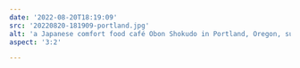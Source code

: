```yaml
---
date: '2022-08-20T18:19:09'
src: '20220820-181909-portland.jpg'
alt: 'a Japanese comfort food café Obon Shokudo in Portland, Oregon, sunlight streaming through the window, relaxing, empty, and peaceful'
aspect: '3:2'

---
```

